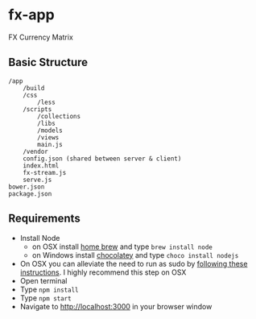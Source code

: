 # fx-app
FX Currency Matrix

## Basic Structure
    /app
        /build
        /css
            /less
        /scripts
            /collections
            /libs
            /models
            /views
            main.js
        /vendor
        config.json (shared between server & client)
        index.html
        fx-stream.js
        serve.js
    bower.json
    package.json
    
## Requirements

- Install Node
    - on OSX install [home brew](http://brew.sh/) and type `brew install node`
    - on Windows install [chocolatey](https://chocolatey.org/) and type `choco install nodejs`
- On OSX you can alleviate the need to run as sudo by [following these instructions](https://github.com/sindresorhus/guides/blob/master/npm-global-without-sudo.md). I highly recommend this step on OSX
- Open terminal
- Type `npm install`
- Type `npm start`
- Navigate to [http://localhost:3000](http://localhost:3000) in your browser window